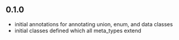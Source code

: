 ## 0.1.0

* initial annotations for annotating union, enum, and data classes
* initial classes defined which all meta_types extend